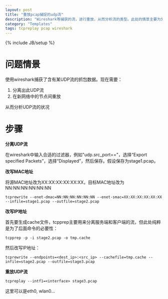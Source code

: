 ```yaml
---
layout: post
title: "重放pcap捕捉的udp流"
description: "Wireshark等捕获的流，进行重放，从而分析流的类型。此处的情景主要为分析某UDP流"
category: "Templates"
tags: tcpreplay pcap wireshark
---
```

{% include JB/setup %}

# 问题情景
使用wireshark捕获了含有某UDP流的抓包数据。现在需要：

1. 分离出此UDP流
2. 在新网络中的节点间重放

从而分析UDP流的状况

# 步骤
**分离UDP流**

在wireshark中输入合适的过滤器，例如"udp.src_port==<port>"，选择“Export specified Packets”，选择“Displayed”，然后保存。假设保存为stage1.pcap。

**改写MAC地址**

将源MAC地址改为XX:XX:XX:XX:XX:XX，目标MAC地址改为NN:NN:NN:NN:NN:NN

`tcprewrite --enet-dmac=NN:NN:NN:NN:NN:NN --enet-smac=XX:XX:XX:XX:XX:XX --infile=stage1.pcap --outfile=stage2.pcap`

**改写IP地址**

首先要生成cache文件，tcpprep主要用来分离服务端和客户端的流，但此处纯粹是为了后面命令的必要性：

`tcpprep -p -i stage2.pcap -o tmp.cache`

然后改写IP地址：

`tcprewrite --endpoints=<dest_ip>:<src_ip> --cachefile=tmp.cache --infile=stage2.pcap --outfile=stage3.pcap`

**重放UDP流**

`tcpreplay --intf1=<interface> stage3.pcap`

这里<interface>可以是eth0, wlan0...
